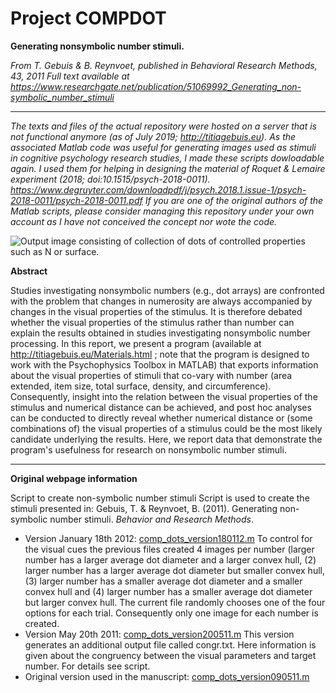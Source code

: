 
# Project COMPDOT
**Generating nonsymbolic number stimuli.**

*From T. Gebuis &amp; B. Reynvoet, published in Behavioral Research Methods, 43, 2011*
*Full text available at https://www.researchgate.net/publication/51069992_Generating_non-symbolic_number_stimuli*


----

*The texts and files of the actual repository were hosted on a server that is not functional anymore (as of July 2019; http://titiagebuis.eu). As the associated Matlab code was useful for generating images used as stimuli in cognitive psychology research studies, I made these scripts dowloadable again. I used them for helping in designing the material of Roquet & Lemaire experiment (2018; doi:10.1515/psych-2018-0011).
https://www.degruyter.com/downloadpdf/j/psych.2018.1.issue-1/psych-2018-0011/psych-2018-0011.pdf
 If you are one of the original authors of the Matlab scripts, please consider managing this repository under your own account as I have not conceived the concept nor wote the code.*


![Output image consisting of collection of dots of controlled properties such as N or surface.](https://github.com/sedufau/compdot/blob/master/example_image_generated_small.png)

**Abstract**

Studies investigating nonsymbolic numbers (e.g., dot arrays) are confronted with the problem that changes in numerosity are always accompanied by changes in the visual properties of the stimulus. It is therefore debated whether the visual properties of the stimulus rather than number can explain the results obtained in studies investigating nonsymbolic number processing. In this report, we present a program (available at http://titiagebuis.eu/Materials.html ; note that the program is designed to work with the Psychophysics Toolbox in MATLAB) that exports information about the visual properties of stimuli that co-vary with number (area extended, item size, total surface, density, and circumference). Consequently, insight into the relation between the visual properties of the stimulus and numerical distance can be achieved, and post hoc analyses can be conducted to directly reveal whether numerical distance or (some combinations of) the visual properties of a stimulus could be the most likely candidate underlying the results. Here, we report data that demonstrate the program's usefulness for research on nonsymbolic number stimuli.

----

**Original webpage information**

Script to create non-symbolic number stimuli Script is used to create the stimuli presented in:
Gebuis, T. & Reynvoet, B. (2011). Generating non-symbolic number stimuli. *Behavior and Research Methods*.

 - Version January 18th 2012: [comp_dots_version180112.m](https://github.com/sedufau/compdot/blob/master/comp_dots_version180112.m)
To control for the visual cues the previous files created 4 images per number (larger number has a larger average dot diameter and a larger convex hull, (2) larger number has a larger average dot diameter but smaller convex hull, (3) larger number has a smaller average dot diameter and a smaller convex hull and (4) larger number has a smaller average dot diameter but larger convex hull. The current file randomly chooses one of the four options for each trial. Consequently only one image for each number is created.
 - Version May 20th 2011: [comp_dots_version200511.m](https://github.com/sedufau/compdot/blob/master/comp_dots_version200511.m)
This version generates an additional output file called congr.txt. Here information is given about the congruency between the visual parameters and target number. For details see script.
 - Original version used in the manuscript: [comp_dots_version090511.m](https://github.com/sedufau/compdot/blob/master/comp_dots_version090511.m)
